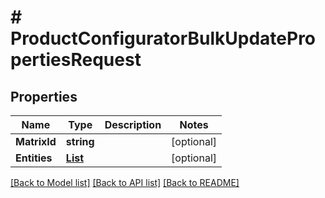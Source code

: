 # # ProductConfiguratorBulkUpdatePropertiesRequest


## Properties 


Name | Type | Description | Notes
------------ | ------------- | ------------- | -------------
**MatrixId**| **string** |   | [optional]
**Entities**| [**List<ProductconfiguratorpropertyBulkUpdateRequestUpdateEntity>**](ProductconfiguratorpropertyBulkUpdateRequestUpdateEntity.md) |   | [optional]


[[Back to Model list]](../../README.md#models) [[Back to API list]](../../README.md#endpoints) [[Back to README]](../../README.md)

